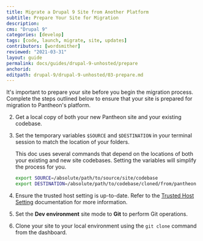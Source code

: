 ```yaml
---
title: Migrate a Drupal 9 Site from Another Platform
subtitle: Prepare Your Site for Migration
description:
cms: "Drupal 9"
categories: [develop]
tags: [code, launch, migrate, site, updates]
contributors: [wordsmither]
reviewed: "2021-03-31"
layout: guide
permalink: docs/guides/drupal-9-unhosted/prepare
anchorid: 
editpath: drupal-9/drupal-9-unhosted/03-prepare.md
---
```


 It's important to prepare your site before you begin the migration process. Complete the steps outlined below to ensure that your site is prepared for migration to Pantheon's platform.

<Partial file="drupal-9/prepare-local-environment-no-clone-no-alias.md" />

2. Get a local copy of both your new Pantheon site and your existing codebase.

3. Set the temporary variables `$SOURCE` and `$DESTINATION` in your terminal session to match the location of your folders.

   This doc uses several commands that depend on the locations of both your existing and new site codebases. Setting the variables will simplify the process for you.

   ```bash
   export SOURCE=/absolute/path/to/source/site/codebase
   export DESTINATION=/absolute/path/to/codebase/cloned/from/pantheon
   ```
4. Ensure the trusted host setting is up-to-date. Refer to the [Trusted Host Setting](/settings-php#trusted-host-setting) documentation for more information.

5. Set the **Dev environment** site mode to **Git** to perform Git operations.

6. Clone your site to your local environment using the `git clone` command from the dashboard.

